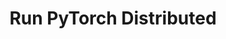 ---
title: Run PyTorch Distributed
weight: 1
variants: +flyte -serverless -byoc -selfmanaged
layout: py_example
example_file: /external/unionai-examples/flyte-integrations/native-backend-plugins/kfpytorch_plugin/kfpytorch_plugin/pytorch_mnist.py
---